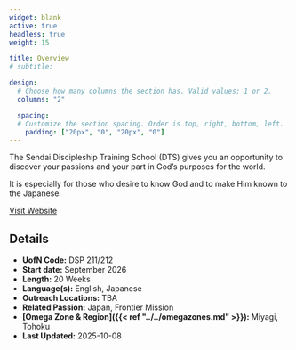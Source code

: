 ```yaml
---
widget: blank
active: true
headless: true
weight: 15

title: Overview
# subtitle:

design:
  # Choose how many columns the section has. Valid values: 1 or 2.
  columns: "2"

  spacing:
  # Customize the section spacing. Order is top, right, bottom, left.
    padding: ["20px", "0", "20px", "0"]
---
```


The Sendai Discipleship Training School (DTS) gives you an opportunity to discover your passions and your part in God’s purposes for the world.

It is especially for those who desire to know God and to make Him known to the Japanese.

[Visit Website](https://www.ywamsendai.org/en/dts)

## Details

* **UofN Code:** DSP 211/212
* **Start date:** September 2026
* **Length:** 20 Weeks
* **Language(s):** English, Japanese
* **Outreach Locations:** TBA
* **Related Passion:** Japan, Frontier Mission
* **[Omega Zone & Region]({{< ref "../../omegazones.md" >}}):** Miyagi, Tohoku
* **Last Updated:** 2025-10-08

